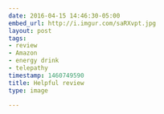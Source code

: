 ```yaml
---
date: 2016-04-15 14:46:30-05:00
embed_url: http://i.imgur.com/saRXvpt.jpg
layout: post
tags:
- review
- Amazon
- energy drink
- telepathy
timestamp: 1460749590
title: Helpful review
type: image

---
```

<img src="http://i.imgur.com/saRXvpt.jpg" alt="" />

